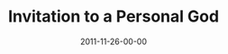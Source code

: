 ---
layout: message
category: message
series: "RSVP"
title: "Invitation to a Personal God"
date: 2011-11-26-00-00
message_id: 704
sc-permalink-url: "http://soundcloud.com/crdschurch/invitation-to-a-personal-god"
audio: "http://s3.amazonaws.com/crossroads-media/messages/audio/rsvp01.mp3"
audio-duration: "45:39"
program: "http://s3.amazonaws.com/crossroads-media/documents/11_26-27_11Program.pdf"
description: "Chuck Mingo talks about the invitation of Christmas."
video: "http://s3.amazonaws.com/crossroads-media/messages/video/rsvp01.mp4"
video-duration: "45:45"
yt-video-id: "Gr46UXCbXYI"
video-image: "http://s3.amazonaws.com/crossroads-media/images/rsvp01_still.jpg"
tag: 
 - mingo
 - christmas
 - program
 - invitation
explicit: false
---